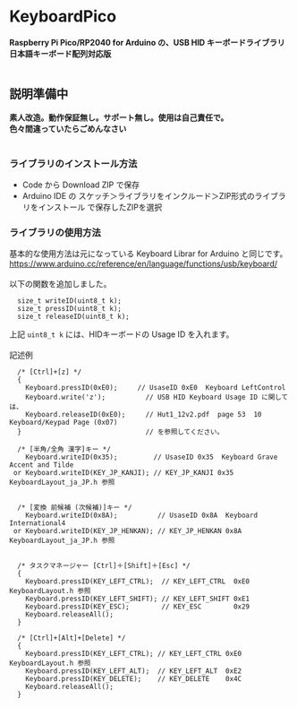 # KeyboardPico

**Raspberry Pi Pico/RP2040 for Arduino の、USB HID キーボードライブラリ** </br>
**日本語キーボード配列対応版** </br>
 </br>
## **説明準備中**  
**素人改造。動作保証無し。サポート無し。使用は自己責任で。** </br>
**色々間違っていたらごめんなさい** </br>
 </br>
### ライブラリのインストール方法
* Code から Download ZIP で保存
* Arduino IDE の スケッチ＞ライブラリをインクルード＞ZIP形式のライブラリをインストール で保存したZIPを選択  

### ライブラリの使用方法
基本的な使用方法は元になっている Keyboard Librar for Arduino と同じです。</br>
https://www.arduino.cc/reference/en/language/functions/usb/keyboard/ <br>
</br>
以下の関数を追加しました。
```
  size_t writeID(uint8_t k);
  size_t pressID(uint8_t k);
  size_t releaseID(uint8_t k);
```
上記 `uint8_t k` には、HIDキーボードの Usage ID を入れます。</br>
</br>
記述例

```
  /* [Ctrl]+[z] */
  {
    Keyboard.pressID(0xE0);     // UsaseID 0xE0  Keyboard LeftControl
    Keyboard.write('z');          // USB HID Keyboard Usage ID に関しては、
    Keyboard.releaseID(0xE0);     // Hut1_12v2.pdf  page 53  10 Keyboard/Keypad Page (0x07)
  }                               // を参照してください。

  /* [半角/全角 漢字]キー */
    Keyboard.writeID(0x35);         // UsaseID 0x35  Keyboard Grave Accent and Tilde
 or Keyboard.writeID(KEY_JP_KANJI); // KEY_JP_KANJI 0x35  KeyboardLayout_ja_JP.h 参照


  /* [変換 前候補 (次候補)]キー */
    Keyboard.writeID(0x8A);          // UsaseID 0x8A  Keyboard International4
 or Keyboard.writeID(KEY_JP_HENKAN); // KEY_JP_HENKAN 0x8A  KeyboardLayout_ja_JP.h 参照


  /* タスクマネージャー [Ctrl]＋[Shift]＋[Esc] */
  {
    Keyboard.pressID(KEY_LEFT_CTRL);  // KEY_LEFT_CTRL  0xE0  KeyboardLayout.h 参照
    Keyboard.pressID(KEY_LEFT_SHIFT); // KEY_LEFT_SHIFT 0xE1
    Keyboard.pressID(KEY_ESC);        // KEY_ESC        0x29
    Keyboard.releaseAll();
  }

  /* [Ctrl]+[Alt]+[Delete] */
  {
    Keyboard.pressID(KEY_LEFT_CTRL); // KEY_LEFT_CTRL 0xE0  KeyboardLayout.h 参照
    Keyboard.pressID(KEY_LEFT_ALT);  // KEY_LEFT_ALT  0xE2
    Keyboard.pressID(KEY_DELETE);    // KEY_DELETE    0x4C
    Keyboard.releaseAll();
  }
```

